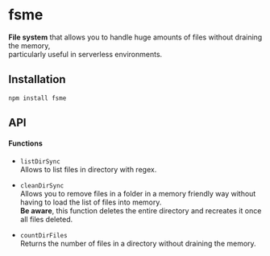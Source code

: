 fsme
====
**File system** that allows you to handle huge amounts of files without draining the memory,  
particularly useful in serverless environments.


Installation
------------
```shell
npm install fsme
```

API
---

#### Functions

 - `listDirSync`  
    Allows to list files in directory with regex.


 - `cleanDirSync`  
    Allows you to remove files in a folder in a memory friendly way without having to load the list of files into memory.  
    **Be aware**, this function deletes the entire directory and recreates it once all files deleted.


 - `countDirFiles`  
    Returns the number of files in a directory without draining the memory.